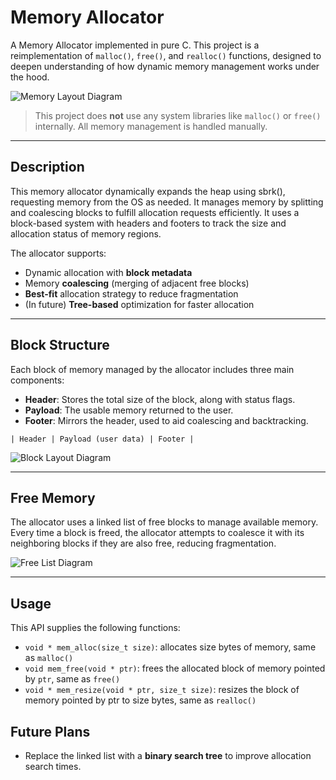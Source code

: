 # Memory Allocator

A Memory Allocator implemented in pure C. This project is a reimplementation of `malloc()`, `free()`, and `realloc()` functions, designed to deepen understanding of how dynamic memory management works under the hood.

![Memory Layout Diagram](imgs/mem_alloc-diagram.png)

> This project does **not** use any system libraries like `malloc()` or `free()` internally. All memory management is handled manually.

---

## Description

This memory allocator dynamically expands the heap using sbrk(), requesting memory from the OS as needed. It manages memory by splitting and coalescing blocks to fulfill allocation requests efficiently. It uses a block-based system with headers and footers to track the size and allocation status of memory regions.

The allocator supports:

- Dynamic allocation with **block metadata**
- Memory **coalescing** (merging of adjacent free blocks)
- **Best-fit** allocation strategy to reduce fragmentation
- (In future) **Tree-based** optimization for faster allocation

---


## Block Structure

Each block of memory managed by the allocator includes three main components:

- **Header**: Stores the total size of the block, along with status flags.
- **Payload**: The usable memory returned to the user.
- **Footer**: Mirrors the header, used to aid coalescing and backtracking.

```plaintext
| Header | Payload (user data) | Footer |
```

![Block Layout Diagram](imgs/block-diagram.png)

---

## Free Memory

The allocator uses a linked list of free blocks to manage available memory. Every time a block is freed, the allocator attempts to coalesce it with its neighboring blocks if they are also free, reducing fragmentation.


![Free List Diagram](imgs/free_list-diagram.png)

---

## Usage

This API supplies the following functions:

- `void * mem_alloc(size_t size)`: allocates size bytes of memory, same as `malloc()`
- `void mem_free(void * ptr)`: frees the allocated block of memory pointed by `ptr`, same as `free()`
- `void * mem_resize(void * ptr, size_t size)`: resizes the block of memory pointed by ptr to size bytes, same as `realloc()`


## Future Plans

- Replace the linked list with a **binary search tree** to improve allocation search times.

